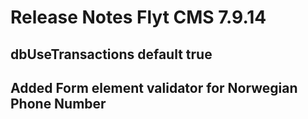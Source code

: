 # Release Notes Flyt CMS 7.9.14

## dbUseTransactions default true

## Added Form element validator for Norwegian Phone Number